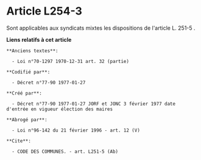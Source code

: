 # Article L254-3

Sont applicables aux syndicats mixtes les dispositions de l'article L. 251-5              .

**Liens relatifs à cet article**

	**Anciens textes**:

	  - Loi n°70-1297 1970-12-31 art. 32 (partie)

	**Codifié par**:

	  - Décret n°77-90 1977-01-27

	**Créé par**:

	  - Décret n°77-90 1977-01-27 JORF et JONC 3 février 1977 date d'entrée en vigueur élection des maires

	**Abrogé par**:

	  - Loi n°96-142 du 21 février 1996 - art. 12 (V)

	**Cite**:

	  - CODE DES COMMUNES. - art. L251-5 (Ab)
